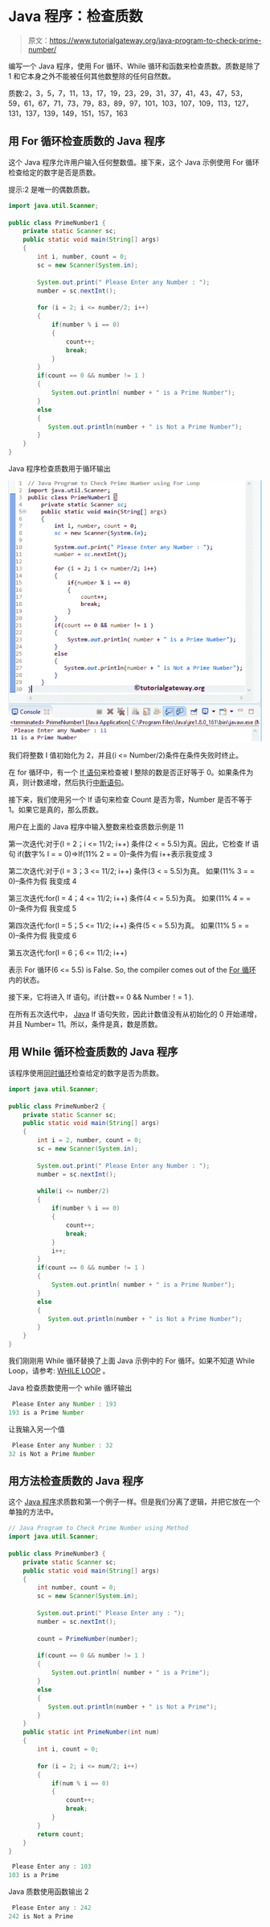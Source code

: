 # Java 程序：检查质数

> 原文：<https://www.tutorialgateway.org/java-program-to-check-prime-number/>

编写一个 Java 程序，使用 For 循环、While 循环和函数来检查质数。质数是除了 1 和它本身之外不能被任何其他数整除的任何自然数。

质数:2，3，5，7，11，13，17，19，23，29，31，37，41，43，47，53，59，61，67，71，73，79，83，89，97，101，103，107，109，113，127，131，137，139，149，151，157，163

## 用 For 循环检查质数的 Java 程序

这个 Java 程序允许用户输入任何整数值。接下来，这个 Java 示例使用 For 循环检查给定的数字是否是质数。

提示:2 是唯一的偶数质数。

```java
import java.util.Scanner;

public class PrimeNumber1 {
	private static Scanner sc;
	public static void main(String[] args) 
	{
		int i, number, count = 0; 
		sc = new Scanner(System.in);

		System.out.print(" Please Enter any Number : ");
		number = sc.nextInt();		

		for (i = 2; i <= number/2; i++)
		{
			if(number % i == 0)
		    {
				count++;
		        break;
		    }	
		}
		if(count == 0 && number != 1 )
		{
			System.out.println( number + " is a Prime Number");
		}
		else
		{
		   System.out.println(number + " is Not a Prime Number");
		}
	}
}
```

Java 程序检查质数用于循环输出

![Java Program to Check Prime Number 1](img/5ff66dffa4f5d43f8e04bea2cce01257.png)

我们将整数 I 值初始化为 2，并且(i <= Number/2)条件在条件失败时终止。

在 for 循环中，有一个 [If 语句](https://www.tutorialgateway.org/java-if-statement/)来检查被 I 整除的数是否正好等于 0。如果条件为真，则计数递增，然后执行[中断语句](https://www.tutorialgateway.org/break-statement-in-c/)。

接下来，我们使用另一个 If 语句来检查 Count 是否为零，Number 是否不等于 1。如果它是真的，那么质数。

用户在上面的 Java 程序中输入整数来检查质数示例是 11

第一次迭代:对于(I = 2；i <= 11/2; i++)
条件(2 < = 5.5)为真。因此，它检查 If 语句
if(数字% I = = 0)=>If(11% 2 = = 0)–条件为假
i++表示我变成 3

第二次迭代:对于(I = 3；3 <= 11/2; i++)
条件(3 < = 5.5)为真。
如果(11% 3 = = 0)–条件为假
我变成 4

第三次迭代:for(I = 4；4 <= 11/2; i++)
条件(4 < = 5.5)为真。
如果(11% 4 = = 0)–条件为假
我变成 5

第四次迭代:for(I = 5；5 <= 11/2; i++)
条件(5 < = 5.5)为真。
如果(11% 5 = = 0)–条件为假
我变成 6

第五次迭代:for(I = 6；6 <= 11/2; i++)

表示 For 循环(6 <= 5.5) is False. So, the compiler comes out of the [For 循环](https://www.tutorialgateway.org/java-for-loop/)内的状态。

接下来，它将进入 If 语句。if(计数== 0 && Number！= 1 ).

在所有五次迭代中， [Java](https://www.tutorialgateway.org/java-tutorial/) If 语句失败，因此计数值没有从初始化的 0 开始递增，并且 Number= 11。所以，条件是真，数是质数。

## 用 While 循环检查质数的 Java 程序

该程序使用[同时循环](https://www.tutorialgateway.org/java-while-loop/)检查给定的数字是否为质数。

```java
import java.util.Scanner;

public class PrimeNumber2 {
	private static Scanner sc;
	public static void main(String[] args) 
	{
		int i = 2, number, count = 0; 
		sc = new Scanner(System.in);

		System.out.print(" Please Enter any Number : ");
		number = sc.nextInt();		

		while(i <= number/2)
		{
			if(number % i == 0)
		    {
				count++;
		        break;
		    }
			i++;
		}
		if(count == 0 && number != 1 )
		{
			System.out.println( number + " is a Prime Number");
		}
		else
		{
		   System.out.println(number + " is Not a Prime Number");
		}
	}
}
```

我们刚刚用 While 循环替换了上面 Java 示例中的 For 循环。如果不知道 While Loop，请参考: [WHILE LOOP](https://www.tutorialgateway.org/java-while-loop/ "C While Loop") 。

Java 检查质数使用一个 while 循环输出

```java
 Please Enter any Number : 193
193 is a Prime Number
```

让我输入另一个值

```java
 Please Enter any Number : 32
32 is Not a Prime Number
```

## 用方法检查质数的 Java 程序

这个 [Java 程序](https://www.tutorialgateway.org/learn-java-programs/)求质数和第一个例子一样。但是我们分离了逻辑，并把它放在一个单独的方法中。

```java
// Java Program to Check Prime Number using Method
import java.util.Scanner;

public class PrimeNumber3 {
	private static Scanner sc;
	public static void main(String[] args) 
	{
		int number, count = 0; 
		sc = new Scanner(System.in);

		System.out.print(" Please Enter any : ");
		number = sc.nextInt();

		count = PrimeNumber(number);

		if(count == 0 && number != 1 )
		{
			System.out.println( number + " is a Prime");
		}
		else
		{
		   System.out.println(number + " is Not a Prime");
		}
	}
	public static int PrimeNumber(int num)
	{
		int i, count = 0;

		for (i = 2; i <= num/2; i++)
		{
			if(num % i == 0)
		    {
				count++;
		        break;
		    }	
		}
		return count;
	}
}
```

```java
 Please Enter any : 103
103 is a Prime
```

Java 质数使用函数输出 2

```java
 Please Enter any : 242
242 is Not a Prime
```